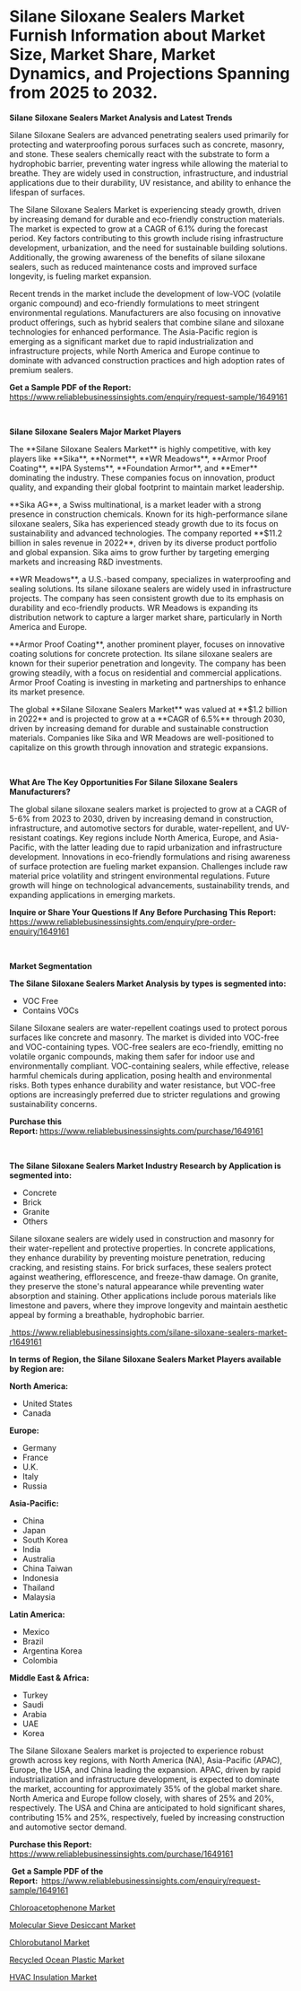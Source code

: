 <p><h1>Silane Siloxane Sealers Market Furnish Information about Market Size, Market Share, Market Dynamics, and Projections Spanning from 2025 to 2032.</h1></p><p><strong>Silane Siloxane Sealers Market Analysis and Latest Trends</strong></p>
<p><p>Silane Siloxane Sealers are advanced penetrating sealers used primarily for protecting and waterproofing porous surfaces such as concrete, masonry, and stone. These sealers chemically react with the substrate to form a hydrophobic barrier, preventing water ingress while allowing the material to breathe. They are widely used in construction, infrastructure, and industrial applications due to their durability, UV resistance, and ability to enhance the lifespan of surfaces.</p><p>The Silane Siloxane Sealers Market is experiencing steady growth, driven by increasing demand for durable and eco-friendly construction materials. The market is expected to grow at a CAGR of 6.1% during the forecast period. Key factors contributing to this growth include rising infrastructure development, urbanization, and the need for sustainable building solutions. Additionally, the growing awareness of the benefits of silane siloxane sealers, such as reduced maintenance costs and improved surface longevity, is fueling market expansion.</p><p>Recent trends in the market include the development of low-VOC (volatile organic compound) and eco-friendly formulations to meet stringent environmental regulations. Manufacturers are also focusing on innovative product offerings, such as hybrid sealers that combine silane and siloxane technologies for enhanced performance. The Asia-Pacific region is emerging as a significant market due to rapid industrialization and infrastructure projects, while North America and Europe continue to dominate with advanced construction practices and high adoption rates of premium sealers.</p></p>
<p><strong>Get a Sample PDF of the Report:&nbsp;</strong> <a href="https://www.reliablebusinessinsights.com/enquiry/request-sample/1649161?utm_campaign=2116&utm_medium=2&utm_source=Github&utm_content=ia&utm_term=27012025&utm_id=silane-siloxane-sealers">https://www.reliablebusinessinsights.com/enquiry/request-sample/1649161</a></p>
<p>&nbsp;</p>
<p><strong>Silane Siloxane Sealers Major Market Players</strong></p>
<p><p>The **Silane Siloxane Sealers Market** is highly competitive, with key players like **Sika**, **Normet**, **WR Meadows**, **Armor Proof Coating**, **IPA Systems**, **Foundation Armor**, and **Emer** dominating the industry. These companies focus on innovation, product quality, and expanding their global footprint to maintain market leadership.</p><p>**Sika AG**, a Swiss multinational, is a market leader with a strong presence in construction chemicals. Known for its high-performance silane siloxane sealers, Sika has experienced steady growth due to its focus on sustainability and advanced technologies. The company reported **$11.2 billion in sales revenue in 2022**, driven by its diverse product portfolio and global expansion. Sika aims to grow further by targeting emerging markets and increasing R&D investments.</p><p>**WR Meadows**, a U.S.-based company, specializes in waterproofing and sealing solutions. Its silane siloxane sealers are widely used in infrastructure projects. The company has seen consistent growth due to its emphasis on durability and eco-friendly products. WR Meadows is expanding its distribution network to capture a larger market share, particularly in North America and Europe.</p><p>**Armor Proof Coating**, another prominent player, focuses on innovative coating solutions for concrete protection. Its silane siloxane sealers are known for their superior penetration and longevity. The company has been growing steadily, with a focus on residential and commercial applications. Armor Proof Coating is investing in marketing and partnerships to enhance its market presence.</p><p>The global **Silane Siloxane Sealers Market** was valued at **$1.2 billion in 2022** and is projected to grow at a **CAGR of 6.5%** through 2030, driven by increasing demand for durable and sustainable construction materials. Companies like Sika and WR Meadows are well-positioned to capitalize on this growth through innovation and strategic expansions.</p></p>
<p>&nbsp;</p>
<p><strong>What Are The Key Opportunities For Silane Siloxane Sealers Manufacturers?</strong></p>
<p><p>The global silane siloxane sealers market is projected to grow at a CAGR of 5-6% from 2023 to 2030, driven by increasing demand in construction, infrastructure, and automotive sectors for durable, water-repellent, and UV-resistant coatings. Key regions include North America, Europe, and Asia-Pacific, with the latter leading due to rapid urbanization and infrastructure development. Innovations in eco-friendly formulations and rising awareness of surface protection are fueling market expansion. Challenges include raw material price volatility and stringent environmental regulations. Future growth will hinge on technological advancements, sustainability trends, and expanding applications in emerging markets.</p></p>
<p><strong>Inquire or Share Your Questions If Any Before Purchasing This Report:</strong> <a href="https://www.reliablebusinessinsights.com/enquiry/pre-order-enquiry/1649161?utm_campaign=2116&utm_medium=2&utm_source=Github&utm_content=ia&utm_term=27012025&utm_id=silane-siloxane-sealers">https://www.reliablebusinessinsights.com/enquiry/pre-order-enquiry/1649161</a></p>
<p>&nbsp;</p>
<p><strong>Market Segmentation</strong></p>
<p><strong>The Silane Siloxane Sealers Market Analysis by types is segmented into:</strong></p>
<p><ul><li>VOC Free</li><li>Contains VOCs</li></ul></p>
<p><p>Silane Siloxane sealers are water-repellent coatings used to protect porous surfaces like concrete and masonry. The market is divided into VOC-free and VOC-containing types. VOC-free sealers are eco-friendly, emitting no volatile organic compounds, making them safer for indoor use and environmentally compliant. VOC-containing sealers, while effective, release harmful chemicals during application, posing health and environmental risks. Both types enhance durability and water resistance, but VOC-free options are increasingly preferred due to stricter regulations and growing sustainability concerns.</p></p>
<p><strong>Purchase this Report:&nbsp;</strong><a href="https://www.reliablebusinessinsights.com/purchase/1649161?utm_campaign=2116&utm_medium=2&utm_source=Github&utm_content=ia&utm_term=27012025&utm_id=silane-siloxane-sealers">https://www.reliablebusinessinsights.com/purchase/1649161</a></p>
<p>&nbsp;</p>
<p><strong>The Silane Siloxane Sealers Market Industry Research by Application is segmented into:</strong></p>
<p><ul><li>Concrete</li><li>Brick</li><li>Granite</li><li>Others</li></ul></p>
<p><p>Silane siloxane sealers are widely used in construction and masonry for their water-repellent and protective properties. In concrete applications, they enhance durability by preventing moisture penetration, reducing cracking, and resisting stains. For brick surfaces, these sealers protect against weathering, efflorescence, and freeze-thaw damage. On granite, they preserve the stone's natural appearance while preventing water absorption and staining. Other applications include porous materials like limestone and pavers, where they improve longevity and maintain aesthetic appeal by forming a breathable, hydrophobic barrier.</p></p>
<p><a href="https://www.reliablebusinessinsights.com/silane-siloxane-sealers-market-r1649161?utm_campaign=2116&utm_medium=2&utm_source=Github&utm_content=ia&utm_term=27012025&utm_id=silane-siloxane-sealers">&nbsp;https://www.reliablebusinessinsights.com/silane-siloxane-sealers-market-r1649161</a></p>
<p><strong>In terms of Region, the Silane Siloxane Sealers Market Players available by Region are:</strong></p>
<p>
    <p> <strong> North America: </strong>
        <ul>
            <li>United States</li>
            <li>Canada</li>
        </ul>
        </p> 
    <p> <strong> Europe: </strong>
        <ul>
            <li>Germany</li>
            <li>France</li>
            <li>U.K.</li>
            <li>Italy</li>
            <li>Russia</li>
        </ul>
        </p> 
    <p> <strong> Asia-Pacific: </strong>
        <ul>
            <li>China</li>
            <li>Japan</li>
            <li>South Korea</li>
            <li>India</li>
            <li>Australia</li>
            <li>China Taiwan</li>
            <li>Indonesia</li>
            <li>Thailand</li>
            <li>Malaysia</li>
        </ul>
        </p> 
    <p> <strong> Latin America: </strong>
        <ul>
            <li>Mexico</li>
            <li>Brazil</li>
            <li>Argentina Korea</li>
            <li>Colombia</li>
        </ul>
        </p> 
    <p> <strong> Middle East & Africa: </strong>
        <ul>
            <li>Turkey</li>
            <li>Saudi</li>
            <li>Arabia</li>
            <li>UAE</li>
            <li>Korea</li>
        </ul>
    </p>
    </p>
<p><p>The Silane Siloxane Sealers market is projected to experience robust growth across key regions, with North America (NA), Asia-Pacific (APAC), Europe, the USA, and China leading the expansion. APAC, driven by rapid industrialization and infrastructure development, is expected to dominate the market, accounting for approximately 35% of the global market share. North America and Europe follow closely, with shares of 25% and 20%, respectively. The USA and China are anticipated to hold significant shares, contributing 15% and 25%, respectively, fueled by increasing construction and automotive sector demand.</p></p>
<p><strong>Purchase this Report: </strong><a href="https://www.reliablebusinessinsights.com/purchase/1649161?utm_campaign=2116&utm_medium=2&utm_source=Github&utm_content=ia&utm_term=27012025&utm_id=silane-siloxane-sealers">https://www.reliablebusinessinsights.com/purchase/1649161</a></p>
<p>&nbsp;<strong>Get a Sample PDF of the Report:&nbsp;&nbsp;</strong><a href="https://www.reliablebusinessinsights.com/enquiry/request-sample/1649161?utm_campaign=2116&utm_medium=2&utm_source=Github&utm_content=ia&utm_term=27012025&utm_id=silane-siloxane-sealers">https://www.reliablebusinessinsights.com/enquiry/request-sample/1649161</a></p>
<p><strong></strong></p>
<p><p><a href="https://github.com/pizolina/Market-Research-Report-List-6/blob/main/chloroacetophenone-market.md?utm_campaign=2116&utm_medium=2&utm_source=Github&utm_content=ia&utm_term=27012025&utm_id=silane-siloxane-sealers">Chloroacetophenone Market</a></p><p><a href="https://github.com/AngelaWalsh696/Market-Research-Report-List-1/blob/main/molecular-sieve-desiccant-market.md?utm_campaign=2116&utm_medium=2&utm_source=Github&utm_content=ia&utm_term=27012025&utm_id=silane-siloxane-sealers">Molecular Sieve Desiccant Market</a></p><p><a href="https://github.com/tamvrosiya/Market-Research-Report-List-6/blob/main/chlorobutanol-market.md?utm_campaign=2116&utm_medium=2&utm_source=Github&utm_content=ia&utm_term=27012025&utm_id=silane-siloxane-sealers">Chlorobutanol Market</a></p><p><a href="https://github.com/dierdrecrichton210/Market-Research-Report-List-1/blob/main/recycled-ocean-plastic-market.md?utm_campaign=2116&utm_medium=2&utm_source=Github&utm_content=ia&utm_term=27012025&utm_id=silane-siloxane-sealers">Recycled Ocean Plastic Market</a></p><p><a href="https://github.com/SanjidaKhan901/Market-Research-Report-List-1/blob/main/hvac-insulation-market.md?utm_campaign=2116&utm_medium=2&utm_source=Github&utm_content=ia&utm_term=27012025&utm_id=silane-siloxane-sealers">HVAC Insulation Market</a></p></p>